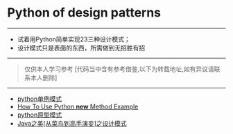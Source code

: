 # Python of design patterns
--- 
- 试着用Python简单实现23三种设计模式；
- 设计模式只是表面的东西，所需做到无招胜有招
---
> 仅供本人学习参考
> [代码当中含有参考借鉴,以下为转载地址,如有异议请联系本人删除]
--- 
+ [python单例模式](https://www.cnblogs.com/linxiyue/p/3902256.html)
+ [How To Use Python __new__ Method Example](https://www.code-learner.com/how-to-use-python-__new__-method-example/)
+ [python原型模式](https://www.cnblogs.com/siriuswang/p/4663669.html)
+ [Java之美[从菜鸟到高手演变]之设计模式](https://blog.csdn.net/zhangerqing/article/details/8194653)
